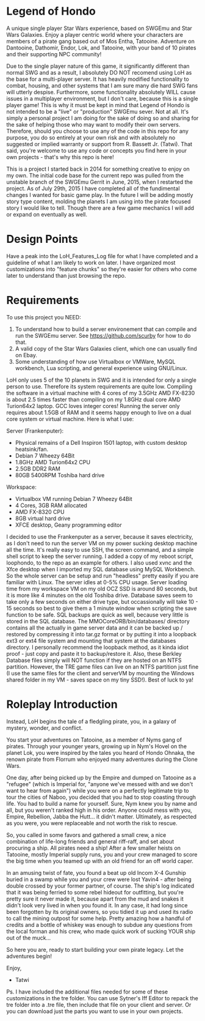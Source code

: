 # Legend of Hondo
A unique single player Star Wars experience, based on SWGEmu and Star Wars Galaxies. Enjoy a player centric world where your characters are members of a pirate gang based out of Mos Entha, Tatooine. Adventure on Dantooine, Dathomir, Endor, Lok, and Tatooine, with your band of 10 pirates and their supporting NPC community!

Due to the single player nature of this game, it significantly different than normal SWG and as a result, I absolutely DO NOT recomend using LoH as the base for a multi-player server. It has heavily modified functionality to combat, housing, and other systems that I am sure many die hard SWG fans will utterly despise. Furthermore, some functionality absolutely WILL cause issues in a multiplayer environment, but I don't care, because this is a single player game! This is why it must be kept in mind that Legend of Hondo is not intended to be a "live" or "production" SWGEmu sever. Not at all. It's simply a personal project I am doing for the sake of doing so and sharing for the sake of helping those who may want to modify their own servers. Therefore, should you choose to use any of the code in this repo for any purpose, you do so entirely at your own risk and with absolutely no suggested or implied warranty or support from R. Bassett Jr. (Tatwi). That said, you're welcome to use any code or concepts you find here in your own projects - that's why this repo is here!

This is a project I started back in 2014 for something creative to enjoy on my own. The initial code base for the current repo was pulled from the unstable branch of the SWGEmu Gerrit in June, 2015, when I restarted the project. As of July 29th, 2015 I have completed all of the fundimental changes I wanted for basic game play. In the future I will be adding mostly story type content, molding the planets I am using into the pirate focused story I would like to tell. Though there are a few game mechanics I will add or expand on eventually as well.


# Design Points

Have a peak into the LoH_Features_Log file for what I have completed and a guideline of what I am likely to work on later. I have organized most customizations into "feature chunks" so they're easier for others who come later to understand than just browsing the repo.


# Requirements

To use this project you NEED:

1. To understand how to build a server environement that can compile and run the SWGEmu server. See https://github.com/scurby for how to do that.
2. A valid copy of the Star Wars Galaxies client, which one can usually find on Ebay.
3. Some understanding of how use Virtualbox or VMWare, MySQL workbench, Lua scripting, and general experience using GNU/Linux. 

LoH only uses 5 of the 10 planets in SWG and it is intended for only a single person to use. Therefore its system requirements are quite low. Compiling the software in a virtual machine with 4 cores of my 3.5GHz AMD FX-8230 is about 2.5 times faster than compiling on my 1.8GHz dual core AMD Turion64x2 laptop. GCC loves integer cores! Running the server only requires about 1.5GB of RAM and it seems happy enough to live on a dual core system or virtual machine. Here is what I use:

Server (Frankenputer):
- Physical remains of a Dell Inspiron 1501 laptop, with custom desktop heatsink/fan.
- Debian 7 Wheezy 64Bit
- 1.8GHz AMD Turion64x2 CPU
- 2.5GB DDR2 RAM
- 80GB 5400RPM Toshiba hard drive

Workspace:
- Virtualbox VM running Debian 7 Wheezy 64Bit
- 4 Cores, 3GB RAM allocated
- AMD FX-8320 CPU
- 8GB virtual hard drive
- XFCE desktop, Geany programming editor

I decided to use the Frankenputer as a server, because it saves electricity, as I don't need to run the server VM on my power sucking desktop machine all the time. It's really easy to use SSH, the screen command, and a simple shell script to keep the server running. I added a copy of my reboot script, loophondo, to the repo as an example for others. I also used xvnc and the Xfce desktop when I imported my SQL database using MySQL Workbench. So the whole server can be setup and run "headless" pretty easily if you are familiar with Linux. The server idles at 0-5% CPU usage. Server loading time from my workspace VM on my old OCZ SSD is around 80 seconds, but it is more like 4 minutes on the old Toshiba drive. Database saves seem to take only a few seconds on either drive type, but occassionally will take 10 - 15 seconds so best to give them a 1 minute window when scripting the save function to be safe. SQL backups are quick as well, because very little is stored in the SQL database. The MMOCoreORB/bin/databases/ directory contains all the actually in game server data and it can be backed up / restored by compressing it into tar.gz format or by putting it into a loopback ext3 or ext4 file system and mounting that system at the databases directory. I personally recommend the loopback method, as it kinda idiot proof - just copy and paste it to backup/restore it. Also, these Berkley Database files simply will NOT function if they are hosted on an NTFS partition. However, the TRE game files can live on an NTFS partition just fine (I use the same files for the client and serverVM by mounting the Windows shared folder in my VM - saves space on my tiny SSD!). Best of luck to ya!


# Roleplay Introduction

Instead, LoH begins the tale of a fledgling pirate, you, in a galaxy of mystery, wonder, and conflict. 
 
You start your adventures on Tatooine, as a member of Nyms gang of pirates. Through your younger years, growing up in Nym's Hovel on the planet Lok, you were inspired by the tales you heard of Hondo Ohnaka, the renown pirate from Florrum who enjoyed many adventures during the Clone Wars.  
 
One day, after being picked up by the Empire and dumped on Tatooine as a "refugee" (which is Imperial for, "anyone we've messed with and we don't want to hear from again") while you were on a perfectly legitimate trip to tour the cities of Naboo, you decided that you had to stop coasting through life. You had to build a name for yourself. Sure, Nym knew you by name and all, but you weren't ranked high in his order. Anyone could mess with you, Empire, Rebellion, Jabba the Hutt... it didn't matter. Ultimately, as respected as you were, you were replaceable and not worth the risk to rescue. 
 
So, you called in some favors and gathered a small crew, a nice combination of life-long friends and general riff-raff,  and set about procuring a ship. All pirates need a ship! After a few smaller heists on Tatooine, mostly Imperial supply runs, you and your crew managed to score the big time when you teamed up with an old friend for an off world caper. 
 
In an amusing twist of fate, you found a beat up old Incom X-4 Gunship buried in a swamp while you and your crew were lost Yavin4 - after being double crossed by your former partner, of course. The ship's log indicated that it was being ferried to some rebel hideout for outfitting, but you're pretty sure it never made it, because apart from the mud and snakes it didn't look very lived in when you found it. In any case, it had long since been forgotten by its original owners, so you tidied it up and used its radio to call the mining outpost for some help.  Pretty amazing how a handful of credits and a bottle of whiskey was enough to subdue any questions from the local forman and his crew, who made quick work of sucking YOUR ship out of the muck... 
 
So here you are, ready to start building your own pirate legacy. Let the adventures begin!



Enjoy, 

- Tatwi

Ps. I have included the additional files needed for some of these customizations in the tre folder. You can use Sytner's Iff Editor to repack the tre folder into a .tre file, then include that file on your client and server. Or you can download just the parts you want to use in your own projects.
